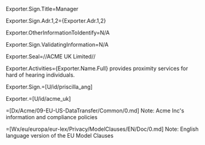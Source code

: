 Exporter.Sign.Title=Manager

Exporter.Sign.Adr.1,2={Exporter.Adr.1,2}

Exporter.OtherInformationToIdentify=N/A

Exporter.Sign.ValidatingInformation=N/A

Exporter.Seal=//ACME UK Limited//

Exporter.Activities={Exporter.Name.Full} provides proximity services for hard of hearing individuals.

Exporter.Sign.=[U/id/priscilla_ang]

Exporter.=[U/id/acme_uk]

=[Dx/Acme/09-EU-US-DataTransfer/Common/0.md]  Note: Acme Inc's information and compliance policies

=[Wx/eu/europa/eur-lex/Privacy/ModelClauses/EN/Doc/0.md]  Note: English language version of the EU Model Clauses
